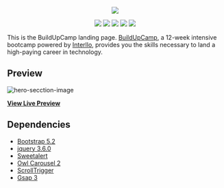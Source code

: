<p align="center">
    <img src="https://jeremiey.github.io/buildUpCamp/img/buildupcamp-logo.webp" />
</p>
<p align="center">
    <a href="https://github.com/jeremiey/buildUpCamp/blob/main/LICENSE" alt="GitHub license">
        <img src="https://img.shields.io/badge/license-MIT-blue.svg" /></a>
    <a href="https://github.com/jeremiey/buildUpCamp/blob/main/CONTRIBUTING.md" alt="PRs Welcome">
        <img src="https://img.shields.io/badge/PRs-welcome-orange" /></a>
    <a href="https://github.com/jeremiey/buildUpCamp" alt="Repo Size">
        <img src="https://img.shields.io/github/repo-size/jeremiey/buildUpCamp" /></a>
    <a href="" alt="Commit Activity">
        <img src="https://img.shields.io/github/commit-activity/m/jeremiey/buildUpCamp" /></a>
    <a href="https://twitter.com/buildup_camp/" alt="Twitter">
        <img src="https://img.shields.io/twitter/follow/buildup_camp?style=social" /></a>
</p>

This is the BuildUpCamp landing page. [BuildUpCamp](https://jeremiey.github.io/buildUpCamp), a 12-week intensive bootcamp powered by [Interllo](https://interllo.com), provides you the skills necessary to land a high-paying career in technology.

## Preview

![hero-secction-image](https://user-images.githubusercontent.com/87664239/180664085-88b203ae-b780-463c-a619-6245740a317e.png)

**[View Live Preview](https://jeremiey.github.io/buildUpCamp)**

## Dependencies
- [Bootstrap 5.2](https://getbootstrap.com/docs/5.2/getting-started/introduction/)
- [jquery 3.6.0](https://releases.jquery.com/)
- [Sweetalert](https://sweetalert.js.org/guides/)
- [Owl Carousel 2](https://owlcarousel2.github.io/OwlCarousel2/)
- [ScrollTrigger](https://greensock.com/scrolltrigger/)
- [Gsap 3](https://greensock.com/gsap/)
